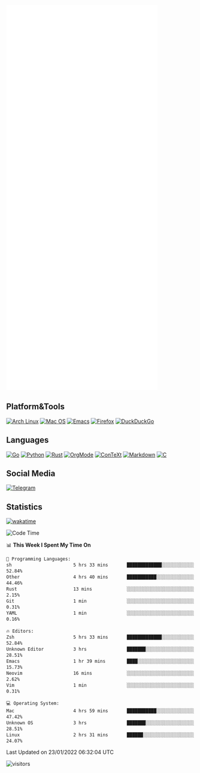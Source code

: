 ![Metrics](https://github.com/SteamedFish/SteamedFish/blob/master/github-metrics.svg)

## Platform&Tools

[![Arch Linux](https://img.shields.io/badge/ArchLinux-1793D1?logo=arch-linux&logoColor=fff&style=flat-square)](https://archlinux.org/)
[![Mac OS](https://img.shields.io/badge/MacOS-000000?style=flat-square&logo=macos&logoColor=F0F0F0)](https://www.apple.com/macos/)
[![Emacs](https://img.shields.io/badge/Emacs-%237F5AB6.svg?&style=flat-square&logo=gnu-emacs&logoColor=white)](https://www.gnu.org/software/emacs/)
[![Firefox](https://img.shields.io/badge/Firefox-FF7139?style=flat-square&logo=Firefox-Browser&logoColor=white)](https://firefox.com/)
[![DuckDuckGo](https://img.shields.io/badge/DuckDuckGo-DE5833?style=flat-square&logo=DuckDuckGo&logoColor=white)](https://duckduckgo.com/)

## Languages

[![Go](https://img.shields.io/badge/Golang-%2300ADD8.svg?style=flat-square&logo=go&logoColor=white)](https://golang.org/)
[![Python](https://img.shields.io/badge/Python-3670A0?style=flat-square&logo=python&logoColor=ffdd54)](https://www.python.org/)
[![Rust](https://img.shields.io/badge/Rust-%23000000.svg?style=flat-square&logo=rust&logoColor=white)](https://www.rust-lang.org/)
[![OrgMode](https://img.shields.io/badge/OrgMode-%23000000.svg?style=flat-square&logo=org&logoColor=white)](https://orgmode.org/)
[![ConTeXt](https://img.shields.io/badge/ConTeXt-%23008080.svg?style=flat-square&logo=latex&logoColor=white)](https://contextgarden.net/)
[![Markdown](https://img.shields.io/badge/MarkDown-%23000000.svg?style=flat-square&logo=markdown&logoColor=white)](https://daringfireball.net/projects/markdown/)
[![C](https://img.shields.io/badge/C-%2300599C.svg?style=flat-square&logo=c&logoColor=white)](https://www.iso.org/standard/74528.html)

## Social Media

[![Telegram](https://img.shields.io/badge/SteamedFish-2CA5E0?style=social&logo=telegram&logoColor=white)](https://t.me/SteamedFish)

## Statistics
[![wakatime](https://wakatime.com/badge/user/168280d6-fcf2-4b4f-ad3a-dc4612f35b38.svg)](https://wakatime.com/@168280d6-fcf2-4b4f-ad3a-dc4612f35b38)

<!--START_SECTION:waka-->
![Code Time](http://img.shields.io/badge/Code%20Time-1%2C569%20hrs%2019%20mins-blue)

📊 **This Week I Spent My Time On** 

```text
💬 Programming Languages: 
sh                       5 hrs 33 mins       █████████████░░░░░░░░░░░░   52.84% 
Other                    4 hrs 40 mins       ███████████░░░░░░░░░░░░░░   44.46% 
Rust                     13 mins             ░░░░░░░░░░░░░░░░░░░░░░░░░   2.15% 
Git                      1 min               ░░░░░░░░░░░░░░░░░░░░░░░░░   0.31% 
YAML                     1 min               ░░░░░░░░░░░░░░░░░░░░░░░░░   0.16%

🔥 Editors: 
Zsh                      5 hrs 33 mins       █████████████░░░░░░░░░░░░   52.84% 
Unknown Editor           3 hrs               ███████░░░░░░░░░░░░░░░░░░   28.51% 
Emacs                    1 hr 39 mins        ████░░░░░░░░░░░░░░░░░░░░░   15.73% 
Neovim                   16 mins             ░░░░░░░░░░░░░░░░░░░░░░░░░   2.62% 
Vim                      1 min               ░░░░░░░░░░░░░░░░░░░░░░░░░   0.31%

💻 Operating System: 
Mac                      4 hrs 59 mins       ███████████░░░░░░░░░░░░░░   47.42% 
Unknown OS               3 hrs               ███████░░░░░░░░░░░░░░░░░░   28.51% 
Linux                    2 hrs 31 mins       ██████░░░░░░░░░░░░░░░░░░░   24.07%

```


 Last Updated on 23/01/2022 06:32:04 UTC
<!--END_SECTION:waka-->

![visitors](https://visitor-badge.laobi.icu/badge?page_id=SteamedFish.SteamedFish)
